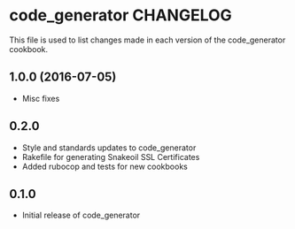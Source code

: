 code_generator CHANGELOG
========================
This file is used to list changes made in each version of the
code_generator cookbook.

1.0.0 (2016-07-05)
------------------
- Misc fixes

0.2.0
-----
- Style and standards updates to code_generator
- Rakefile for generating Snakeoil SSL Certificates
- Added rubocop and tests for new cookbooks


0.1.0
-----
- Initial release of code_generator

